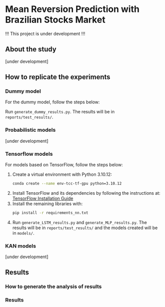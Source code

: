# Mean Reversion Prediction with Brazilian Stocks Market

!!! This project is under development !!!

## About the study

[under development]


## How to replicate the experiments

### Dummy model

For the dummy model, follow the steps below:


Run `generate_dummy_results.py`. The results will be in `reports/test_results/`.

### Probabilistic models

[under development]

### Tensorflow models

For models based on TensorFlow, follow the steps below:

1. Create a virtual environment with Python 3.10.12:
   ```sh
   conda create --name env-tcc-tf-gpu python=3.10.12
   ```
2. Install TensorFlow and its dependencies by following the instructions at: [TensorFlow Installation Guide](https://www.tensorflow.org/install/pip)
3. Install the remaining libraries with:
   ```sh
   pip install -r requirements_nn.txt
   ```
4. Run `generate_LSTM_results.py` and `generate_MLP_results.py`. The results will be in `reports/test_results/` and the models created will be in `models/`.


### KAN models

[under development]


## Results

### How to generate the analysis of results


### Results


